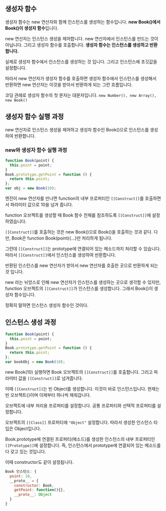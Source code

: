## 생성자 함수

생성자 함수는 new 연산자와 함께 인스턴스를 생성하는 함수입니다. **new Book()에서 Book()이 생성자 함수**입니다.

new 연산자는 인스턴스 생성을 제어합니다. new 연산자에서 인스턴스를 만드는 것이 아닙니다. 그리고 생성자 함수를 호출합니다. **생성자 함수는 인스턴스를 생성하고 반환합니다.**

실제로 생성자 함수에서 인스턴스를 생성하는 것 입니다. 그리고 인스턴스에 초깃값을 설정합니다.

따라서 new 연산자가 생성자 함수를 호출하면 생성자 함수에서 인스턴스를 생성해서 반환하면 new 연산자는 이것을 받아서 반환하게 되는 그런 흐름입니다.

코딩 관례로 생성자 함수의 첫 문자는 대문자입니다. `new Number(), new Array(), new Book()`

## 생성자 함수 실행 과정

new 연산자로 인스턴스 생성을 제어하고 생성자 함수인 Book()으로 인스턴스를 생성하여 반환합니다.

### new와 생성자 함수 실행 과정

```js
function Book(point) {
  this.point = point;
}
Book.prototype.getPoint = function () {
  return this.point;
};
var obj = new Book(10);
```

엔진이 new 연산자를 만나면 function의 내부 프로퍼티인 `[[Construct]]`를 호출하면서 파라미터 값으로 10을 넘겨 줍니다.

function 오브젝트를 생성할 때 Book 함수 전체를 참조하도록 `[[Construct]]`에 설정하였습니다.

`[[Construct]]`를 호출하는 것은 new Book()으로 Book()을 호출하는 것과 같다. 다만, Book은 function Book(point){...}만 처리하게 됩니다.

그런데 `[[Construct]]`는 prototype에 연결되어 있는 메소드까지 처리할 수 있습니다. 따라서 `[[Construct]]`에서 인스턴스를 생성하여 반환합니다.

반환된 인스턴스를 new 연산자가 받아서 new 연산자를 호출한 곳으로 반환하게 되는 것 입니다.

new 라는 뉘앙스로 인해 new 연산자가 인스턴스를 생성하는 곳으로 생각할 수 있지만, function 오브젝트의 `[[Construct]]`가 인스턴스를 생성합니다. 그래서 Book()이 생성자 함수입니다.

정확히 말하면 인스턴스 생성자 함수인 것이다.

## 인스턴스 생성 과정

```js
function Book(point) {
  this.point = point;
}
Book.prototype.getPoint = function () {
  return this.point;
};
var bookObj = new Book(10);
```

new Book(10) 실행하면 Book 오브젝트의 `[[Construct]]`를 호출합니다. 그리고 파라미터 값을 `[[Construct]]`로 넘겨줍니다.

이때 `[[Construct]]`는 빈 Object를 생성합니다. 이것이 바로 인스턴스입니다. 현재는 빈 오브젝트{}이며 이제부터 하나씩 채워갑니다.

오브젝트에 내부 처리용 프로퍼티를 설정합니다. 공통 프로퍼티와 선택적 프로퍼티를 설정합니다.

오브젝트의 `[[Class]]` 프로퍼티에 `"Object"` 설정합니다. 따라서 생성한 인스턴스 타입은 Object입니다.

Book.prototype에 연결된 프로퍼티(메소드)를 생성한 인스턴스의 내부 프로퍼티인 `[[Prototype]]`에 설정합니다. 즉, 인스턴스에서 prototype에 연결되어 있는 메소드를 다 갖고 있는 것입니다.

이때 constructor도 같이 설정됩니다.

```js
Book 인스턴스: {
  point: 10,
  __proto__ = {
    constructor: Book,
    getPoint: function(){},
    __proto__: Object
  }
}
```
